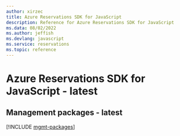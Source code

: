 ```yaml
---
author: xirzec
title: Azure Reservations SDK for JavaScript
description: Reference for Azure Reservations SDK for JavaScript
ms.data: 08/02/2022
ms.author: jeffish
ms.devlang: javascript
ms.service: reservations
ms.topic: reference
---
```

# Azure Reservations SDK for JavaScript - latest

## Management packages - latest
[!INCLUDE [mgmt-packages](reservations-mgmt-index.md)]